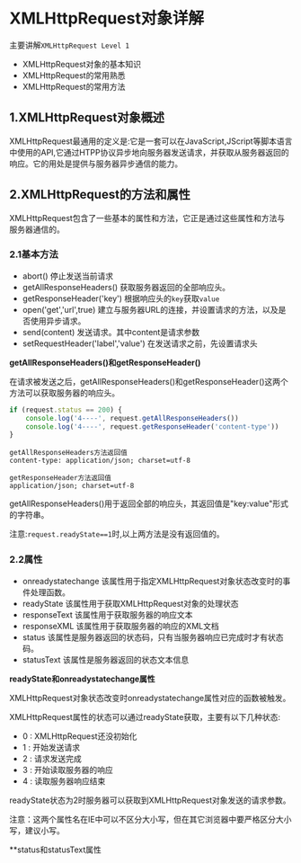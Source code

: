 # XMLHttpRequest对象详解

主要讲解`XMLHttpRequest Level 1`

- XMLHttpRequest对象的基本知识
- XMLHttpRequest的常用熟悉
- XMLHttpRequest的常用方法

## 1.XMLHttpRequest对象概述

XMLHttpRequest最通用的定义是:它是一套可以在JavaScript,JScript等脚本语言中使用的API,它通过HTPP协议异步地向服务器发送请求，并获取从服务器返回的响应。它的用处是提供与服务器异步通信的能力。

## 2.XMLHttpRequest的方法和属性

XMLHttpRequest包含了一些基本的属性和方法，它正是通过这些属性和方法与服务器通信的。

### 2.1基本方法

- abort() 停止发送当前请求
- getAllResponseHeaders() 获取服务器返回的全部响应头。
- getResponseHeader('key') 根据响应头的`key`获取`value`
- open('get','url',true) 建立与服务器URL的连接，并设置请求的方法，以及是否使用异步请求。
- send(content) 发送请求。其中content是请求参数
- setRequestHeader('label','value') 在发送请求之前，先设置请求头

**getAllResponseHeaders()和getResponseHeader()**

在请求被发送之后，getAllResponseHeaders()和getResponseHeader()这两个方法可以获取服务器的响应头。

```javascript
if (request.status == 200) {
    console.log('4----', request.getAllResponseHeaders())
    console.log('4----', request.getResponseHeader('content-type'))
}
```

```
getAllResponseHeaders方法返回值
content-type: application/json; charset=utf-8

getResponseHeader方法返回值
application/json; charset=utf-8
```

getAllResponseHeaders()用于返回全部的响应头，其返回值是"key:value"形式的字符串。

注意:`request.readyState==1`时,以上两方法是没有返回值的。

### 2.2属性

- onreadystatechange 该属性用于指定XMLHttpRequest对象状态改变时的事件处理函数。
- readyState 该属性用于获取XMLHttpRequest对象的处理状态
- responseText 该属性用于获取服务器的响应文本
- responseXML 该属性用于获取服务器的响应的XML文档
- status 该属性是服务器返回的状态码，只有当服务器响应已完成时才有状态码。
- statusText 该属性是服务器返回的状态文本信息

**readyState和onreadystatechange属性**

XMLHttpRequest对象状态改变时onreadystatechange属性对应的函数被触发。

XMLHttpRequest属性的状态可以通过readyState获取，主要有以下几种状态:

- 0 : XMLHttpRequest还没初始化
- 1 : 开始发送请求
- 2 : 请求发送完成
- 3 : 开始读取服务器的响应
- 4 : 读取服务器响应结束

readyState状态为2时服务器可以获取到XMLHttpRequest对象发送的请求参数。

注意：这两个属性名在IE中可以不区分大小写，但在其它浏览器中要严格区分大小写，建议小写。

**status和statusText属性
